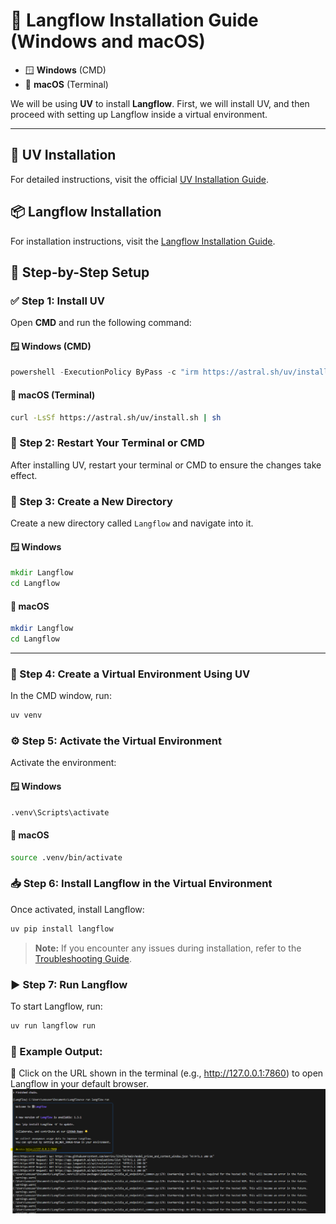 # 🚀 Langflow Installation Guide (Windows and macOS)
- 🪟 **Windows** (CMD)
- 🍎 **macOS** (Terminal)

We will be using **UV** to install **Langflow**. First, we will install UV, and then proceed with setting up Langflow inside a virtual environment.

---

## 🔧 UV Installation

For detailed instructions, visit the official [UV Installation Guide](https://astral.sh/uv/install.ps1).

## 📦 Langflow Installation

For installation instructions, visit the [Langflow Installation Guide](https://example.com/langflow-installation-guide).

## 🧰 Step-by-Step Setup
### ✅ Step 1: Install UV

Open **CMD** and run the following command:
#### 🪟 Windows (CMD)
```powershell
powershell -ExecutionPolicy ByPass -c "irm https://astral.sh/uv/install.ps1 | iex"
```

#### 🍎 macOS (Terminal)
```bash
curl -LsSf https://astral.sh/uv/install.sh | sh
```

### 🔄 Step 2: Restart Your Terminal or CMD

After installing UV, restart your terminal or CMD to ensure the changes take effect.

### 📁 Step 3: Create a New Directory

Create a new directory called `Langflow` and navigate into it.

#### 🪟 Windows
```cmd
mkdir Langflow
cd Langflow
```

#### 🍎 macOS
```bash
mkdir Langflow
cd Langflow
```
---

### 🧪 Step 4: Create a Virtual Environment Using UV

In the CMD window, run:

```bash
uv venv
```

### ⚙️ Step 5: Activate the Virtual Environment
Activate the environment:
#### 🪟 Windows
```cmd
.venv\Scripts\activate
```

#### 🍎 macOS
```bash
source .venv/bin/activate
```

### 📥 Step 6: Install Langflow in the Virtual Environment
Once activated, install Langflow:
```bash
uv pip install langflow
```

> **Note:** If you encounter any issues during installation, refer to the [Troubleshooting Guide](https://github.com/AI-CCORE-BOOTCAMP/Week-3/blob/df0a61e4170128844525493dbe638b5ee1fe1a6a/Troubleshooting%20Guide%20.md).

### ▶️ Step 7: Run Langflow
To start Langflow, run:
```bash
uv run langflow run
```

### 🧠 Example Output:
📌 Click on the URL shown in the terminal (e.g., http://127.0.0.1:7860) to open Langflow in your default browser.
![Alt Text](https://github.com/AI-CCORE-BOOTCAMP/Week-3/blob/6a38663e689e68c4db3b553fd57f2dbf7dd726d1/Langflow%20Running%20screen%20shot.png)
